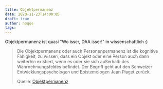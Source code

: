```yaml
---
title: Objektpermanenz
date: 2020-11-23T14:00:05
draft: true
author: noqqe
tags:
---
```


Objektpermanenz ist quasi "Wo isser, DAA isser!" in wissenschaftlich :)

> Die Objektpermanenz oder auch Personenpermanenz ist die kognitive Fähigkeit,
> zu wissen, dass ein Objekt oder eine Person auch dann weiterhin existiert,
> wenn es oder sie sich außerhalb des Wahrnehmungsfeldes befindet. Der Begriff
> geht auf den Schweizer Entwicklungspsychologen und Epistemologen Jean Piaget
> zurück.
>
> Quelle: [Objektpermanenz](https://de.wikipedia.org/wiki/Objektpermanenz)
